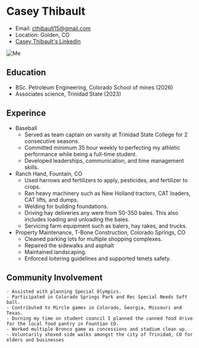 # Casey Thibault
- Email: cthibault15@gmail.com
- Location: Golden, CO
- [Casey Thibault's LinkedIn](https://www.linkedin.com/in/casey-thibault-2a7a95309)

![Me](.awork/classes/GPGN268/coursework/IMG_3377.jpg)
## Education
- BSc. Petroleum Engineering, Colorado School of mines (2026)
- Associates science, Trinidad State (2023)

## Experince
- Baseball
    - Served as team captain on varsity at Trinidad State College for 2 consecutive seasons.
    - Committed minimum 35 hour weekly to perfecting my athletic performance while being a full-time student. 
    - Developed leaderships, communication, and time management skills.
- Ranch Hand, Fountain, CO
    - Used harrows and fertilizers to apply, pesticides, and fertilizer to crops.
    - Ran heavy machinery such as New Holland tractors, CAT loaders, CAT lifts, and dumps.
    - Welding for building foundations.
    - Driving hay deliveries any were from 50-350 bales. This also includes loading and unloading the bales.
    - Servicing farm equipment such as balers, hay rakes, and trucks.
- Property Maintenance, T-Bone Construction, Colorado Springs, CO
    - Cleaned parking lots for multiple shopping complexes.
    - Repaired the sidewalks and asphalt
    - Maintained landscaping.
    - Enforced loitering guidelines and supported tenets safety.
## Community Involvement
    - Assisted with planning Special Olympics.
    - Participated in Colorado Springs Park and Rec Special Needs Soft ball.
    - Contributed to Mircle games in Colorado, Georgia, Missouri and Texas.
    - Durning my time on student council I planned the canned food drive for the local food pantry in Fountian CO.
    - Worked multiple Bronco game as concessions and stadium clean up.
    - Voluntarily shoved side walks amongst the city of Trinidad, CO for elders and businesses

